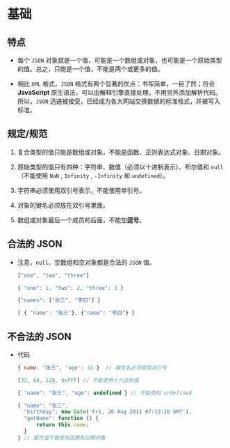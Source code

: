 # 基础

## 特点

*   每个 `JSON` 对象就是一个值，可能是一个数组或对象，也可能是一个原始类型的值。总之，只能是一个值，不能是两个或更多的值。

*   相比 `XML` 格式，`JSON` 格式有两个显著的优点：书写简单，一目了然；符合 **JavaScript** 原生语法，可以由解释引擎直接处理，不用另外添加解析代码。所以，`JSON` 迅速被接受，已经成为各大网站交换数据的标准格式，并被写入标准。

## 规定/规范

1.  复合类型的值只能是数组或对象，不能是函数、正则表达式对象、日期对象。

2.  原始类型的值只有四种：字符串、数值（必须以十进制表示）、布尔值和 `null`（不能使用 `NaN` , `Infinity` , `-Infinity` 和 `undefined`）。

3.  字符串必须使用双引号表示，不能使用单引号。

4.  对象的键名必须放在双引号里面。

5.  数组或对象最后一个成员的后面，不能加**逗号**。

## 合法的 JSON

*   注意，`null`、空数组和空对象都是合法的 `JSON` 值。

    ```javascript
    ["one", "two", "three"]

    { "one": 1, "two": 2, "three": 3 }

    {"names": ["张三", "李四"] }

    [ { "name": "张三"}, {"name": "李四"} ]
    ```

## 不合法的 JSON

*   代码

    ```javascript
    { name: "张三", 'age': 32 }  // 属性名必须使用双引号

    [32, 64, 128, 0xFFF] // 不能使用十六进制值

    { "name": "张三", "age": undefined } // 不能使用 undefined

    { "name": "张三",
      "birthday": new Date('Fri, 26 Aug 2011 07:13:10 GMT'),
      "getName": function () {
          return this.name;
      }
    } // 属性值不能使用函数和日期对象
    ```
